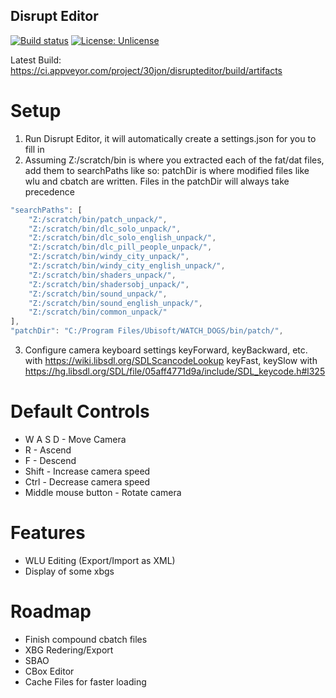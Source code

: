## Disrupt Editor

[![Build status](https://ci.appveyor.com/api/projects/status/tpcpf00rbkk8i1n0?svg=true)](https://ci.appveyor.com/project/30jon/disrupteditor) [![License: Unlicense](https://img.shields.io/badge/license-Unlicense-blue.svg)](http://unlicense.org/)

Latest Build: https://ci.appveyor.com/project/30jon/disrupteditor/build/artifacts

# Setup

1. Run Disrupt Editor, it will automatically create a settings.json for you to fill in
2. Assuming Z:/scratch/bin is where you extracted each of the fat/dat files, add them to searchPaths like so:
patchDir is where modified files like wlu and cbatch are written. Files in the patchDir will always take precedence
```javascript
"searchPaths": [
    "Z:/scratch/bin/patch_unpack/",
    "Z:/scratch/bin/dlc_solo_unpack/",
    "Z:/scratch/bin/dlc_solo_english_unpack/",
    "Z:/scratch/bin/dlc_pill_people_unpack/",
    "Z:/scratch/bin/windy_city_unpack/",
    "Z:/scratch/bin/windy_city_english_unpack/",
    "Z:/scratch/bin/shaders_unpack/",
    "Z:/scratch/bin/shadersobj_unpack/",
    "Z:/scratch/bin/sound_unpack/",
    "Z:/scratch/bin/sound_english_unpack/",
    "Z:/scratch/bin/common_unpack/"
],
"patchDir": "C:/Program Files/Ubisoft/WATCH_DOGS/bin/patch/",
```
3. Configure camera keyboard settings keyForward, keyBackward, etc. with https://wiki.libsdl.org/SDLScancodeLookup
keyFast, keySlow with
https://hg.libsdl.org/SDL/file/05aff4771d9a/include/SDL_keycode.h#l325

# Default Controls
* W A S D - Move Camera
* R - Ascend
* F - Descend
* Shift - Increase camera speed
* Ctrl - Decrease camera speed
* Middle mouse button - Rotate camera

# Features

* WLU Editing (Export/Import as XML)
* Display of some xbgs

# Roadmap

* Finish compound cbatch files
* XBG Redering/Export
* SBAO
* CBox Editor
* Cache Files for faster loading
